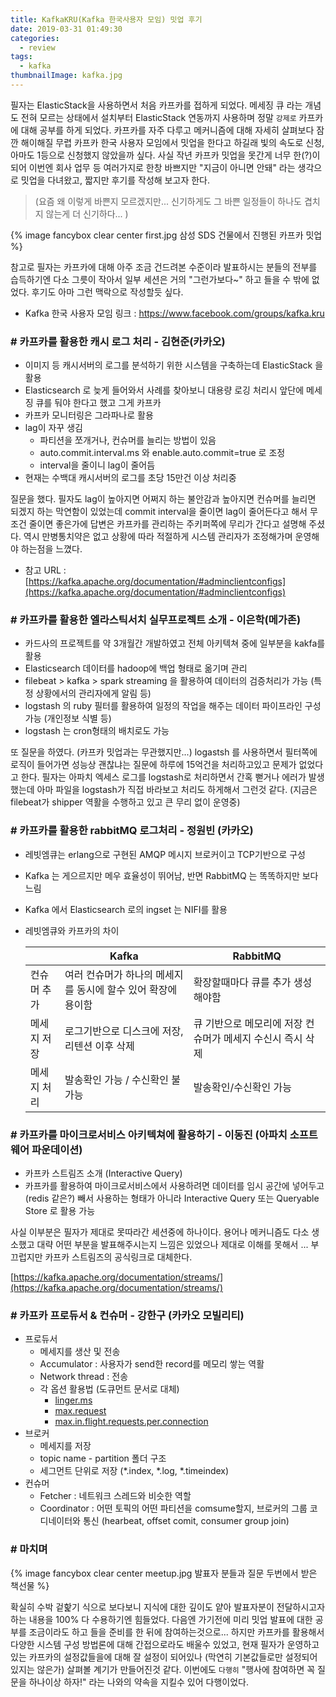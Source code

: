 ```yaml
---
title: KafkaKRU(Kafka 한국사용자 모임) 밋업 후기
date: 2019-03-31 01:49:30
categories:
  - review
tags: 
  - kafka
thumbnailImage: kafka.jpg
---
```


필자는 ElasticStack을 사용하면서 처음 카프카를 접하게 되었다. 메세징 큐 라는 개념도 전혀 모르는 상태에서 설치부터 ElasticStack 연동까지 사용하며 정말 `강제로` 카프카에 대해 공부를 하게 되었다. 카프카를 자주 다루고 메커니즘에 대해 자세히 살펴보다 잠깐 해이해질 무렵 카프카 한국 사용자 모임에서 밋업을 한다고 하길래 빛의 속도로 신청, 아마도 1등으로 신청했지 않았을까 싶다.<!-- more -->
사실 작년 카프카 밋업을 못간게 너무 한(?)이 되어 이번엔 회사 업무 등 여러가지로 한창 바쁘지만 "지금이 아니면 안돼" 라는 생각으로 밋업을 다녀왔고, 짧지만 후기를 작성해 보고자 한다.
> (요즘 왜 이렇게 바쁜지 모르겠지만... 신기하게도 그 바쁜 일정들이 하나도 겹치지 않는게 더 신기하다... )

{% image fancybox clear center first.jpg 삼성 SDS 건물에서 진행된 카프카 밋업 %}

참고로 필자는 카프카에 대해 아주 조금 건드려본 수준이라 발표하시는 분들의 전부를 습득하기엔 다소 그릇이 작아서 일부 세션은 거의 "그런가보다~" 하고 들을 수 밖에 없었다. 후기도 아마 그런 맥락으로 작성할듯 싶다.
- Kafka 한국 사용자 모임 링크 : https://www.facebook.com/groups/kafka.kru

### # 카프카를 활용한 캐시 로그 처리 - 김현준(카카오)
- 이미지 등 캐시서버의 로그를 분석하기 위한 시스템을 구축하는데 ElasticStack 을 활용
- Elasticsearch 로 늦게 들어와서 사례를 찾아보니 대용량 로깅 처리시 앞단에 메세징 큐를 둬야 한다고 했고 그게 카프카
- 카프카 모니터링은 그라파나로 활용
- lag이 자꾸 생김
    - 파티션을 쪼개거나, 컨슈머를 늘리는 방법이 있음
    - auto.commit.interval.ms 와 enable.auto.commit=true 로 조정
    - interval을 줄이니 lag이 줄어듬
- 현재는 수백대 캐시서버의 로그를 초당 15만건 이상 처리중

질문을 했다. 필자도 lag이 높아지면 어쩌지 하는 불안감과 높아지면 컨슈머를 늘리면 되겠지 하는 막연함이 있었는데 commit interval을 줄이면 lag이 줄어든다고 해서 무조건 줄이면 좋은가에 답변은 카프카를 관리하는 주키퍼쪽에 무리가 간다고 설명해 주셨다. 역시 만병통치약은 없고 상황에 따라 적절하게 시스템 관리자가 조정해가며 운영해야 하는점을 느꼈다.

- 참고 URL : [https://kafka.apache.org/documentation/#adminclientconfigs](https://kafka.apache.org/documentation/#adminclientconfigs)

### # 카프카를 활용한 엘라스틱서치 실무프로젝트 소개 - 이은학(메가존)

- 카드사의 프로젝트를 약 3개월간 개발하였고 전체 아키텍쳐 중에 일부분을 kakfa를 활용
- Elasticsearch 데이터를 hadoop에 백업 형태로 옮기며 관리
- filebeat > kafka > spark streaming 을 활용하여 데이터의 검증처리가 가능 (특정 상황에서의 관리자에게 알림 등)
- logstash 의 ruby 필터를 활용하여 일정의 작업을 해주는 데이터 파이프라인 구성 가능 (개인정보 식별 등)
- logstash 는 cron형태의 배치로도 가능

또 질문을 하였다. (카프카 밋업과는 무관했지만...) logastsh 를 사용하면서 필터쪽에 로직이 들어가면 성능상 괜찮냐는 질문에 하루에 15억건을 처리하고있고 문제가 없었다고 한다. 필자는 아파치 엑세스 로그를 logstash로 처리하면서 간혹 뻗거나 에러가 발생했는데 아마 파일을 logstash가 직접 바라보고 처리도 하게해서 그런것 같다. (지금은 filebeat가 shipper 역활을 수행하고 있고 큰 무리 없이 운영중)

### # 카프카를 활용한 rabbitMQ 로그처리 - 정원빈 (카카오)

- 레빗엠큐는 erlang으로 구현된 AMQP 메시지 브로커이고 TCP기반으로 구성
- Kafka 는 게으르지만 메우 효율성이 뛰어남, 반면 RabbitMQ 는 똑똑하지만 보다 느림
- Kafka 에서 Elasticsearch 로의 ingset 는 NIFI를 활용
- 레빗엠큐와 카프카의 차이


  | | Kafka | RabbitMQ |
  | --- | --- | --- |
  | 컨슈머 추가 | 여러 컨슈머가 하나의 메세지를 동시에 할수 있어 확장에 용이함 | 확장할때마다 큐를 추가 생성해야함 |
  | 메세지 저장 | 로그기반으로 디스크에 저장, 리텐션 이후 삭제 | 큐 기반으로 메모리에 저장 컨슈머가 메세지 수신시 즉시 삭제 |
  | 메세지 처리 | 발송확인 가능 / 수신확인 불가능 | 발송확인/수신확인 가능 |

### # 카프카를 마이크로서비스 아키텍쳐에 활용하기 - 이동진 (아파치 소프트웨어 파운데이션)

- 카프카 스트림즈 소개 (Interactive Query)
- 카프카를 활용하여 마이크로서비스에서 사용하려면 데이터를 임시 공간에 넣어두고 (redis 같은?) 빼서 사용하는 형태가 아니라 Interactive Query 또는 Queryable Store 로 활용 가능

사실 이부분은 필자가 제대로 못따라간 세션중에 하나이다. 용어나 메커니즘도 다소 생소했고 대략 어떤 부분을 발표해주시는지 느낌은 있었으나 제대로 이해를 못해서 ...  부끄럽지만 카프카 스트림즈의 공식링크로 대체한다. 

[https://kafka.apache.org/documentation/streams/](https://kafka.apache.org/documentation/streams/)

### # 카프카 프로듀서 & 컨슈머 - 강한구 (카카오 모빌리티)

- 프로듀서
    - 메세지를 생산 및 전송
    - Accumulator : 사용자가 send한 record를 메모리 쌓는 역활
    - Network thread : 전송
    - 각 옵션 활용법 (도큐먼트 문서로 대체)
        - [linger.ms](https://docs.confluent.io/current/installation/configuration/producer-configs.html#linger-ms)
        - [max.request](https://docs.confluent.io/current/installation/configuration/producer-configs.html#max-request-size)
        - [max.in.flight.requests.per.connection](https://docs.confluent.io/current/installation/configuration/producer-configs.html#max-in-flight-requests-per-connection)
- 브로커
    - 메세지를 저장
    - topic name - partition 폴더 구조
    - 세그먼트 단위로 저장 (\*.index, \*.log, \*.timeindex)
- 컨슈머
    - Fetcher : 네트워크 스레드와 비슷한 역할
    - Coordinator : 어떤 토픽의 어떤 파티션을 comsume할지, 브로커의 그룹 코디네이터와 통신 (hearbeat, offset comit, consumer group join)

### # 마치며
{% image fancybox clear center meetup.jpg 발표자 분들과 질문 두번에서 받은 책선물 %}

확실히 수박 겉핥기 식으로  보다보니 지식에 대한 깊이도 얕아 발표자분이 전달하시고자 하는 내용을 100% 다 수용하기엔 힘들었다. 다음엔 가기전에 미리 밋업 발표에 대한 공부를 조금이라도 하고 들을 준비를 한 뒤에 참여하는것으로... 하지만 카프카를 활용해서 다양한 시스템 구성 방법론에 대해 간접으로라도 배울수 있었고, 현재 필자가 운영하고 있는 카프카의 설정값들을에 대해 잘 설정이 되어있나 (막연히 기본값들로만 설정되어 있지는 않은가) 살펴볼 계기가 만들어진것 같다. 이번에도 `다행히` "행사에 참여하면 꼭 질문을 하나이상 하자!" 라는 나와의 약속을 지킬수 있어 다행이었다.

